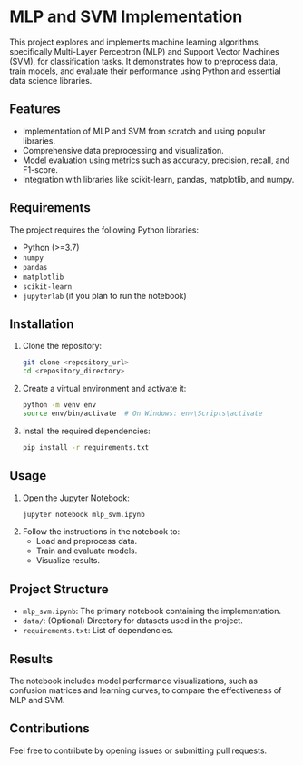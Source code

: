 # MLP and SVM Implementation

This project explores and implements machine learning algorithms, specifically Multi-Layer Perceptron (MLP) and Support Vector Machines (SVM), for classification tasks. It demonstrates how to preprocess data, train models, and evaluate their performance using Python and essential data science libraries.

## Features
- Implementation of MLP and SVM from scratch and using popular libraries.
- Comprehensive data preprocessing and visualization.
- Model evaluation using metrics such as accuracy, precision, recall, and F1-score.
- Integration with libraries like scikit-learn, pandas, matplotlib, and numpy.

## Requirements
The project requires the following Python libraries:
- Python (>=3.7)
- `numpy`
- `pandas`
- `matplotlib`
- `scikit-learn`
- `jupyterlab` (if you plan to run the notebook)

## Installation
1. Clone the repository:
   ```bash
   git clone <repository_url>
   cd <repository_directory>
   ```
2. Create a virtual environment and activate it:
   ```bash
   python -m venv env
   source env/bin/activate  # On Windows: env\Scripts\activate
   ```
3. Install the required dependencies:
   ```bash
   pip install -r requirements.txt
   ```

## Usage
1. Open the Jupyter Notebook:
   ```bash
   jupyter notebook mlp_svm.ipynb
   ```
2. Follow the instructions in the notebook to:
   - Load and preprocess data.
   - Train and evaluate models.
   - Visualize results.

## Project Structure
- `mlp_svm.ipynb`: The primary notebook containing the implementation.
- `data/`: (Optional) Directory for datasets used in the project.
- `requirements.txt`: List of dependencies.

## Results
The notebook includes model performance visualizations, such as confusion matrices and learning curves, to compare the effectiveness of MLP and SVM.

## Contributions
Feel free to contribute by opening issues or submitting pull requests.

